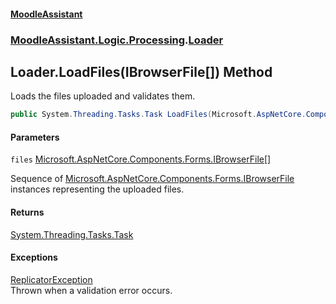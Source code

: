 #### [MoodleAssistant](index.md 'index')
### [MoodleAssistant.Logic.Processing](MoodleAssistant.Logic.Processing.md 'MoodleAssistant.Logic.Processing').[Loader](MoodleAssistant.Logic.Processing.Loader.md 'MoodleAssistant.Logic.Processing.Loader')

## Loader.LoadFiles(IBrowserFile[]) Method

Loads the files uploaded and validates them.

```csharp
public System.Threading.Tasks.Task LoadFiles(Microsoft.AspNetCore.Components.Forms.IBrowserFile[] files);
```
#### Parameters

<a name='MoodleAssistant.Logic.Processing.Loader.LoadFiles(Microsoft.AspNetCore.Components.Forms.IBrowserFile[]).files'></a>

`files` [Microsoft.AspNetCore.Components.Forms.IBrowserFile](https://docs.microsoft.com/en-us/dotnet/api/Microsoft.AspNetCore.Components.Forms.IBrowserFile 'Microsoft.AspNetCore.Components.Forms.IBrowserFile')[[]](https://docs.microsoft.com/en-us/dotnet/api/System.Array 'System.Array')

Sequence of [Microsoft.AspNetCore.Components.Forms.IBrowserFile](https://docs.microsoft.com/en-us/dotnet/api/Microsoft.AspNetCore.Components.Forms.IBrowserFile 'Microsoft.AspNetCore.Components.Forms.IBrowserFile') instances representing the uploaded files.

#### Returns
[System.Threading.Tasks.Task](https://docs.microsoft.com/en-us/dotnet/api/System.Threading.Tasks.Task 'System.Threading.Tasks.Task')

#### Exceptions

[ReplicatorException](MoodleAssistant.Logic.Utils.ReplicatorException.md 'MoodleAssistant.Logic.Utils.ReplicatorException')  
Thrown when a validation error occurs.